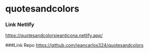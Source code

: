 # quotesandcolors
### Link Netlify
https://quotesandcolorsjeanticona.netlify.app/

###Link Repo
https://github.com/jeancarlos324/quotesandcolors
